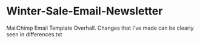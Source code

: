 # Winter-Sale-Email-Newsletter
MailChimp Email Template Overhall.
Changes that I've made can be clearly seen in differences.txt
